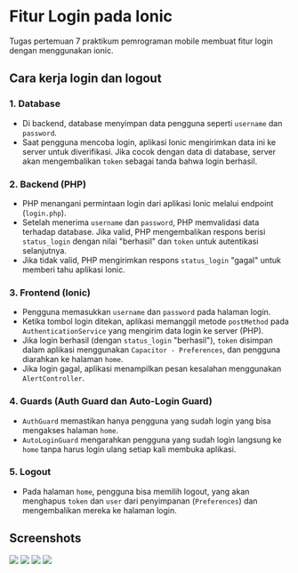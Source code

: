# Fitur Login pada Ionic

Tugas pertemuan 7 praktikum pemrograman mobile membuat fitur login dengan menggunakan ionic.

## Cara kerja login dan logout

### 1. Database

- Di backend, database menyimpan data pengguna seperti `username` dan `password`.
- Saat pengguna mencoba login, aplikasi Ionic mengirimkan data ini ke server untuk diverifikasi. Jika cocok dengan data di database, server akan mengembalikan `token` sebagai tanda bahwa login berhasil.

### 2. Backend (PHP)

- PHP menangani permintaan login dari aplikasi Ionic melalui endpoint (`login.php`).
- Setelah menerima `username` dan `password`, PHP memvalidasi data terhadap database. Jika valid, PHP mengembalikan respons berisi `status_login` dengan nilai "berhasil" dan `token` untuk autentikasi selanjutnya.
- Jika tidak valid, PHP mengirimkan respons `status_login` "gagal" untuk memberi tahu aplikasi Ionic.

### 3. Frontend (Ionic)

- Pengguna memasukkan `username` dan `password` pada halaman login.
- Ketika tombol login ditekan, aplikasi memanggil metode `postMethod` pada `AuthenticationService` yang mengirim data login ke server (PHP).
- Jika login berhasil (dengan `status_login` "berhasil"), `token` disimpan dalam aplikasi menggunakan `Capacitor - Preferences`, dan pengguna diarahkan ke halaman `home`.
- Jika login gagal, aplikasi menampilkan pesan kesalahan menggunakan `AlertController`.

### 4. Guards (Auth Guard dan Auto-Login Guard)

- `AuthGuard` memastikan hanya pengguna yang sudah login yang bisa mengakses halaman `home`.
- `AutoLoginGuard` mengarahkan pengguna yang sudah login langsung ke `home` tanpa harus login ulang setiap kali membuka aplikasi.

### 5. Logout

- Pada halaman `home`, pengguna bisa memilih logout, yang akan menghapus `token` dan `user` dari penyimpanan (`Preferences`) dan mengembalikan mereka ke halaman login.

## Screenshots

<p>
  <img src="img_1.png" style="">
  <img src="img_2.png" style="">
  <img src="img_3.png" style="">
  <img src="img_4.png" style="">
</p>
